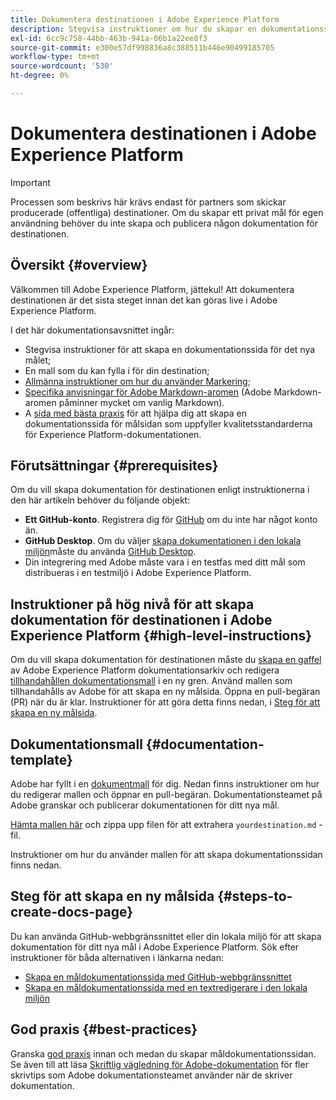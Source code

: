 ```yaml
---
title: Dokumentera destinationen i Adobe Experience Platform
description: Stegvisa instruktioner om hur du skapar en dokumentationssida för destinationen i Adobe Experience Platform
exl-id: 6cc9c758-44bb-463b-941a-06b1a22ee8f3
source-git-commit: e300e57df998836a8c388511b446e90499185705
workflow-type: tm+mt
source-wordcount: '530'
ht-degree: 0%

---
```


# Dokumentera destinationen i Adobe Experience Platform

>[!IMPORTANT]
>
>Processen som beskrivs här krävs endast för partners som skickar producerade (offentliga) destinationer. Om du skapar ett privat mål för egen användning behöver du inte skapa och publicera någon dokumentation för destinationen.

## Översikt {#overview}

Välkommen till Adobe Experience Platform, jättekul!
Att dokumentera destinationen är det sista steget innan det kan göras live i Adobe Experience Platform.

I det här dokumentationsavsnittet ingår:

* Stegvisa instruktioner för att skapa en dokumentationssida för det nya målet;
* En mall som du kan fylla i för din destination;
* [Allmänna instruktioner om hur du använder Markering](https://experienceleague.adobe.com/docs/contributor/contributor-guide/writing-essentials/markdown.html);
* [Specifika anvisningar för Adobe Markdown-aromen](https://experienceleague.adobe.com/docs/contributor/contributor-guide/writing-essentials/markdown.html#custom-markdown-extensions) (Adobe Markdown-aromen påminner mycket om vanlig Markdown).
* A [sida med bästa praxis](./authoring-best-practices.md) för att hjälpa dig att skapa en dokumentationssida för målsidan som uppfyller kvalitetsstandarderna för Experience Platform-dokumentationen.

## Förutsättningar {#prerequisites}

Om du vill skapa dokumentation för destinationen enligt instruktionerna i den här artikeln behöver du följande objekt:

* **Ett GitHub-konto**. Registrera dig för [GitHub](https://github.com/) om du inte har något konto än.
* **GitHub Desktop**. Om du väljer [skapa dokumentationen i den lokala miljön](./work-in-local-environment.md)måste du använda [GitHub Desktop](https://desktop.github.com/).
* Din integrering med Adobe måste vara i en testfas med ditt mål som distribueras i en testmiljö i Adobe Experience Platform.

## Instruktioner på hög nivå för att skapa dokumentation för destinationen i Adobe Experience Platform {#high-level-instructions}

Om du vill skapa dokumentation för destinationen måste du [skapa en gaffel](https://experienceleague.adobe.com/docs/contributor/contributor-guide/setup/local-repo.html#fork-the-repository) av Adobe Experience Platform dokumentationsarkiv och redigera [tillhandahållen dokumentationsmall](./self-service-template.md) i en ny gren. Använd mallen som tillhandahålls av Adobe för att skapa en ny målsida. Öppna en pull-begäran (PR) när du är klar. Instruktioner för att göra detta finns nedan, i [Steg för att skapa en ny målsida](./documentation-instructions.md#steps-to-create-docs-page).

<!--

* In the table of contents (TOC.md) `/help/rtcdp/TOC.md`, add a link to your new destination page. Place it within the category where your destination resides in the Adobe Experience Platform user interface (for example: mobile, social, advertising). 
* In the overview page for the respective category, add a link to your new destination page. For example, for cloud storage destinations, you would add a link to [this page](https://docs.adobe.com/content/help/en/experience-platform/rtcdp/destinations/destinations-cat/cloud-storage/cloud-storage-destinations.html). 

-->

## Dokumentationsmall {#documentation-template}

Adobe har fyllt i en [dokumentmall](./self-service-template.md) för dig. Nedan finns instruktioner om hur du redigerar mallen och öppnar en pull-begäran. Dokumentationsteamet på Adobe granskar och publicerar dokumentationen för ditt nya mål.

[Hämta mallen här](../assets/docs-framework/yourdestination-template.zip) och zippa upp filen för att extrahera `yourdestination.md` -fil.

Instruktioner om hur du använder mallen för att skapa dokumentationssidan finns nedan.

## Steg för att skapa en ny målsida {#steps-to-create-docs-page}

Du kan använda GitHub-webbgränssnittet eller din lokala miljö för att skapa dokumentation för ditt nya mål i Adobe Experience Platform. Sök efter instruktioner för båda alternativen i länkarna nedan:

* [Skapa en måldokumentationssida med GitHub-webbgränssnittet](./use-github-interface-to-create-documentation.md)
* [Skapa en måldokumentationssida med en textredigerare i den lokala miljön](./work-in-local-environment.md)

## God praxis {#best-practices}

Granska [god praxis](/help/destinations/destination-sdk/docs-framework/authoring-best-practices.md) innan och medan du skapar måldokumentationssidan. Se även till att läsa [Skriftlig vägledning för Adobe-dokumentation](https://experienceleague.adobe.com/docs/contributor/contributor-guide/writing-essentials/general-writing-guidance.html) för fler skrivtips som Adobe dokumentationsteamet använder när de skriver dokumentation.